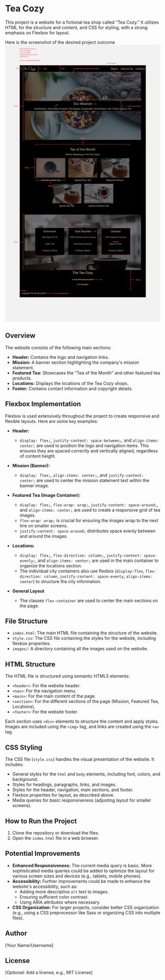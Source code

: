 # Tea Cozy

This project is a website for a fictional tea shop called "Tea Cozy." It utilizes HTML for the structure and content, and CSS for styling, with a strong emphasis on Flexbox for layout.

Here is the screenshot of the desired project outcome ![Screenshot Tea Cozy](./Project-tea-cozy-redline.jpg)


## Overview

The website consists of the following main sections:

* **Header:** Contains the logo and navigation links.
* **Mission:** A banner section highlighting the company's mission statement.
* **Featured Tea:** Showcases the "Tea of the Month" and other featured tea products.
* **Locations:** Displays the locations of the Tea Cozy shops.
* **Footer:** Contains contact information and copyright details.

## Flexbox Implementation

Flexbox is used extensively throughout the project to create responsive and flexible layouts. Here are some key examples:

* **Header:**
    * `display: flex;`, `justify-content: space-between;`, and `align-items: center;` are used to position the logo and navigation items. This ensures they are spaced correctly and vertically aligned, regardless of content height.

* **Mission (Banner):**
    * `display: flex;`, `align-items: center;`, and `justify-content: center;` are used to center the mission statement text within the banner image.

* **Featured Tea (Image Container):**
    * `display: flex;`, `flex-wrap: wrap;`, `justify-content: space-around;`, and `align-items: center;` are used to create a responsive grid of tea images. 
    * `flex-wrap: wrap;` is crucial for ensuring the images wrap to the next line on smaller screens. 
    * `justify-content: space-around;` distributes space evenly between and around the images.

* **Locations:**
    * `display: flex;`, `flex-direction: column;`, `justify-content: space-evenly;`, and `align-items: center;` are used in the main container to organize the locations section.  
    * The individual city containers also use flexbox (`display:flex`, `flex-direction: column`, `justify-content: space-evenly`, `align-items: center`) to structure the city information.

* **General Layout**
    * The classes `flex-container` are used to center the main sections on the page.

## File Structure

* `index.html`:  The main HTML file containing the structure of the website.
* `style.css`:  The CSS file containing the styles for the website, including flexbox properties.
* `images/`:  A directory containing all the images used on the website.

## HTML Structure

The HTML file is structured using semantic HTML5 elements:

* `<header>`:  For the website header.
* `<nav>`:  For the navigation menu.
* `<main>`:  For the main content of the page.
* `<section>`:  For the different sections of the page (Mission, Featured Tea, Locations).
* `<footer>`:  For the website footer.

Each section uses `<div>` elements to structure the content and apply styles.  Images are included using the `<img>` tag, and links are created using the `<a>` tag.

## CSS Styling

The CSS file (`style.css`) handles the visual presentation of the website.  It includes:

* General styles for the `html` and `body` elements, including font, colors, and background.
* Styles for headings, paragraphs, links, and images.
* Styles for the header, navigation, main sections, and footer.
* Flexbox properties for layout, as described above.
* Media queries for basic responsiveness (adjusting layout for smaller screens).

## How to Run the Project

1.  Clone the repository or download the files.
2.  Open the `index.html` file in a web browser.

## Potential Improvements

* **Enhanced Responsiveness:** The current media query is basic.  More sophisticated media queries could be added to optimize the layout for various screen sizes and devices (e.g., tablets, mobile phones).
* **Accessibility:** Further improvements could be made to enhance the website's accessibility, such as:
    * Adding more descriptive `alt` text to images.
    * Ensuring sufficient color contrast.
    * Using ARIA attributes where necessary.
* **CSS Organization:** For larger projects, consider better CSS organization (e.g., using a CSS preprocessor like Sass or organizing CSS into multiple files).

## Author

[Your Name/Username]

## License

[Optional: Add a license, e.g., MIT License]
